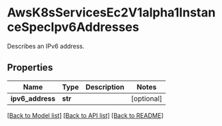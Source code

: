 # AwsK8sServicesEc2V1alpha1InstanceSpecIpv6Addresses

Describes an IPv6 address.
## Properties
Name | Type | Description | Notes
------------ | ------------- | ------------- | -------------
**ipv6_address** | **str** |  | [optional] 

[[Back to Model list]](../README.md#documentation-for-models) [[Back to API list]](../README.md#documentation-for-api-endpoints) [[Back to README]](../README.md)


